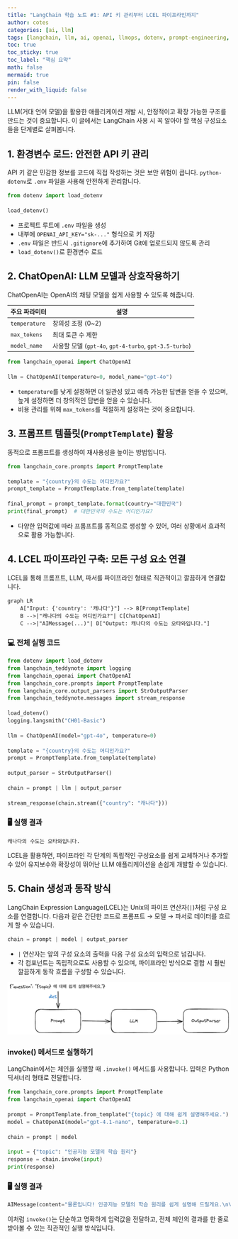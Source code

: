 ```yaml
---
title: "LangChain 학습 노트 #1: API 키 관리부터 LCEL 파이프라인까지"
author: cotes
categories: [ai, llm]
tags: [langchain, llm, ai, openai, llmops, dotenv, prompt-engineering, lcel, python]
toc: true
toc_sticky: true
toc_label: "핵심 요약"
math: false
mermaid: true
pin: false
render_with_liquid: false
---
```


LLM(거대 언어 모델)을 활용한 애플리케이션 개발 시, 안정적이고 확장 가능한 구조를 만드는 것이 중요합니다. 이 글에서는 LangChain 사용 시 꼭 알아야 할 핵심 구성요소들을 단계별로 살펴봅니다.

## 1. 환경변수 로드: 안전한 API 키 관리

API 키 같은 민감한 정보를 코드에 직접 작성하는 것은 보안 위험이 큽니다. `python-dotenv`로 `.env` 파일을 사용해 안전하게 관리합니다.

```python
from dotenv import load_dotenv

load_dotenv()
```

- 프로젝트 루트에 `.env` 파일을 생성
- 내부에 `OPENAI_API_KEY="sk-..."` 형식으로 키 저장
- `.env` 파일은 반드시 `.gitignore`에 추가하여 Git에 업로드되지 않도록 관리
- `load_dotenv()`로 환경변수 로드

## 2. ChatOpenAI: LLM 모델과 상호작용하기

ChatOpenAI는 OpenAI의 채팅 모델을 쉽게 사용할 수 있도록 해줍니다.

| 주요 파라미터 | 설명 |
| ------------ | ---- |
| `temperature` | 창의성 조정 (0~2) |
| `max_tokens` | 최대 토큰 수 제한 |
| `model_name` | 사용할 모델 (`gpt-4o`, `gpt-4-turbo`, `gpt-3.5-turbo`) |

```python
from langchain_openai import ChatOpenAI

llm = ChatOpenAI(temperature=0, model_name="gpt-4o")
```

- `temperature`를 낮게 설정하면 더 일관성 있고 예측 가능한 답변을 얻을 수 있으며, 높게 설정하면 더 창의적인 답변을 얻을 수 있습니다.
- 비용 관리를 위해 `max_tokens`를 적절하게 설정하는 것이 중요합니다.

## 3. 프롬프트 템플릿(`PromptTemplate`) 활용

동적으로 프롬프트를 생성하여 재사용성을 높이는 방법입니다.

```python
from langchain_core.prompts import PromptTemplate

template = "{country}의 수도는 어디인가요?"
prompt_template = PromptTemplate.from_template(template)

final_prompt = prompt_template.format(country="대한민국")
print(final_prompt)  # 대한민국의 수도는 어디인가요?
```

- 다양한 입력값에 따라 프롬프트를 동적으로 생성할 수 있어, 여러 상황에서 효과적으로 활용 가능합니다.

## 4. LCEL 파이프라인 구축: 모든 구성 요소 연결

LCEL을 통해 프롬프트, LLM, 파서를 파이프라인 형태로 직관적이고 깔끔하게 연결합니다.

```mermaid
graph LR
    A["Input: {'country': '캐나다'}"] --> B[PromptTemplate]
    B -->|"캐나다의 수도는 어디인가요?"| C[ChatOpenAI]
    C -->|"AIMessage(...)"| D["Output: 캐나다의 수도는 오타와입니다."]
```

### 💻 전체 실행 코드

```python
from dotenv import load_dotenv
from langchain_teddynote import logging
from langchain_openai import ChatOpenAI
from langchain_core.prompts import PromptTemplate
from langchain_core.output_parsers import StrOutputParser
from langchain_teddynote.messages import stream_response

load_dotenv()
logging.langsmith("CH01-Basic")

llm = ChatOpenAI(model="gpt-4o", temperature=0)

template = "{country}의 수도는 어디인가요?"
prompt = PromptTemplate.from_template(template)

output_parser = StrOutputParser()

chain = prompt | llm | output_parser

stream_response(chain.stream({"country": "캐나다"}))
```

### 🖥️ 실행 결과

```
캐나다의 수도는 오타와입니다.
```

LCEL을 활용하면, 파이프라인 각 단계의 독립적인 구성요소를 쉽게 교체하거나 추가할 수 있어 유지보수와 확장성이 뛰어난 LLM 애플리케이션을 손쉽게 개발할 수 있습니다.

## 5. Chain 생성과 동작 방식

LangChain Expression Language(LCEL)는 Unix의 파이프 연산자(`|`)처럼 구성 요소를 연결합니다. 다음과 같은 간단한 코드로 프롬프트 → 모델 → 파서로 데이터를 흐르게 할 수 있습니다.

```python
chain = prompt | model | output_parser
```

- `|` 연산자는 앞의 구성 요소의 출력을 다음 구성 요소의 입력으로 넘깁니다.
- 각 컴포넌트는 독립적으로도 사용할 수 있으며, 파이프라인 방식으로 결합 시 훨씬 깔끔하게 동작 흐름을 구성할 수 있습니다.

![lcel.png](/assets/img/ai/lcel.png)

### invoke() 메서드로 실행하기

LangChain에서는 체인을 실행할 때 `.invoke()` 메서드를 사용합니다. 입력은 Python 딕셔너리 형태로 전달합니다.

```python
from langchain_core.prompts import PromptTemplate
from langchain_openai import ChatOpenAI

prompt = PromptTemplate.from_template("{topic} 에 대해 쉽게 설명해주세요.")
model = ChatOpenAI(model="gpt-4.1-nano", temperature=0.1)

chain = prompt | model

input = {"topic": "인공지능 모델의 학습 원리"}
response = chain.invoke(input)
print(response)
```

### 🖥️ 실행 결과

```python
AIMessage(content="물론입니다! 인공지능 모델의 학습 원리를 쉽게 설명해 드릴게요.\n\n1. **데이터 수집**: 먼저, 인공지능이 배우기 위해 많은 예제(데이터)를 모아요. 예를 들어, 고양이 사진을 많이 보여주는 거죠.\n\n2. **모델 설계**: 그런 다음, 이 데이터를 이해하고 학습할 수 있는 '모델'이라는 수학적 구조를 만듭니다. 이 모델은 사람의 뇌와 비슷하게 정보를 처리하려고 해요.\n\n3. **학습 과정**:\n   - 모델은 처음에는 무작위로 예측하거나 판단을 해요.\n   - 그리고 실제 정답(예를 들어, 사진이 고양이인지 아닌지)을 알려줍니다.\n   - 모델은 자신의 예측이 틀렸다는 것을 알고, 틀린 정도(오차)를 계산해요.\n   - 이 오차를 줄이기 위해 모델의 내부 값(가중치)을 조금씩 조정합니다. 이 과정을 여러 번 반복하면서 점점 더 정확하게 예측하게 되는 거죠.\n\n4. **최적화**: 이 과정을 통해 모델은 오차를 최소화하는 방향으로 계속 조정돼요. 이렇게 해서 학습이 끝나면, 새로운 사진이 들어왔을 때도 고양이인지 아닌지 잘 맞출 수 있게 되는 겁니다.\n\n요약하자면, 인공지능은 많은 데이터를 보고, 틀린 점을 수정하면서 점점 더 똑똑해지는 과정이라고 할 수 있어요!")
```

이처럼 `invoke()`는 단순하고 명확하게 입력값을 전달하고, 전체 체인의 결과를 한 줄로 받아볼 수 있는 직관적인 실행 방식입니다.
